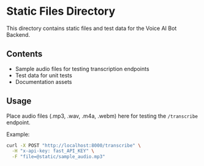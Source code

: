 # Static Files Directory

This directory contains static files and test data for the Voice AI Bot Backend.

## Contents

- Sample audio files for testing transcription endpoints
- Test data for unit tests
- Documentation assets

## Usage

Place audio files (.mp3, .wav, .m4a, .webm) here for testing the `/transcribe` endpoint.

Example:
```bash
curl -X POST "http://localhost:8000/transcribe" \
  -H "x-api-key: fast_API_KEY" \
  -F "file=@static/sample_audio.mp3"
```
